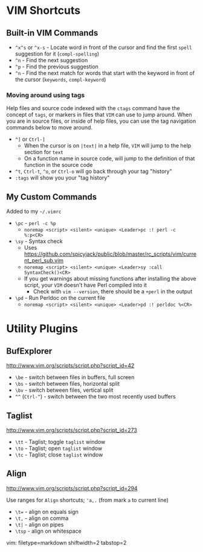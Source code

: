 # VIM Shortcuts #

## Built-in VIM Commands ##
- `^x^s` or `^x-s` - Locate word in front of the cursor and find the first
  `spell` suggestion for it (`compl-spelling`)
- `^n` - Find the next suggestion
- `^p` - Find the previous suggestion
- `^n` - Find the next match for words that start with the keyword in front of
  the cursor (`keywords`, `compl-keyword`)

### Moving around using tags ###
Help files and source code indexed with the `ctags` command have the concept
of `tags`, or markers in files that `VIM` can use to jump around.  When you
are in source files, or inside of help files, you can use the tag navigation
commands below to move around.

- `^]` or `Ctrl-]`
  - When the cursor is on `|text|` in a help file, `VIM` will jump to the help
    section for `text`
  - On a function name in source code, will jump to the definition of that
    function in the source code
- `^t`, `Ctrl-t`, `^o`, or `Ctrl-o` will go back through your tag "history"
- `:tags` will show you  your "tag history"

## My Custom Commands ##
Added to my `~/.vimrc`
- `\pc` - `perl -c %p`
  - `noremap <script> <silent> <unique> <Leader>pc :! perl -c %:p<CR>`
- `\sy` - Syntax check
  - Uses
    https://github.com/spicyjack/public/blob/master/rc_scripts/vim/current_perl_sub.vim
  - `noremap <script> <silent> <unique> <Leader>sy :call SyntaxCheck()<CR>`
  - If you get warnings about missing functions after installing the above
    script, your `VIM` doesn't have Perl compiled into it
    - Check with `vim --version`, there should be a `+perl` in the output
- `\pd` - Run Perldoc on the current file
  - `noremap <script> <silent> <unique> <Leader>pd :! perldoc %<CR>`

# Utility Plugins #

## BufExplorer ##
http://www.vim.org/scripts/script.php?script_id=42
- `\be` - switch between files in buffers, full screen
- `\bs` - switch between files, horizontal split
- `\bv` - switch between files, vertical split
- `^^` (`Ctrl-^`) - switch between the two most recently used buffers

## Taglist ##
http://www.vim.org/scripts/script.php?script_id=273
- `\tt` - Taglist; toggle `taglist` window
- `\to` - Taglist; open `taglist` window
- `\tc` - Taglist; close `taglist` window

## Align ##
http://www.vim.org/scripts/script.php?script_id=294

Use ranges for `Align` shortcuts; `'a,.` (from mark `a` to current line)
- `\t=` - align on equals sign
- `\t,` - align on comma
- `\t|` - align on pipes
- `\tsp` - align on whitespace

vim: filetype=markdown shiftwidth=2 tabstop=2
